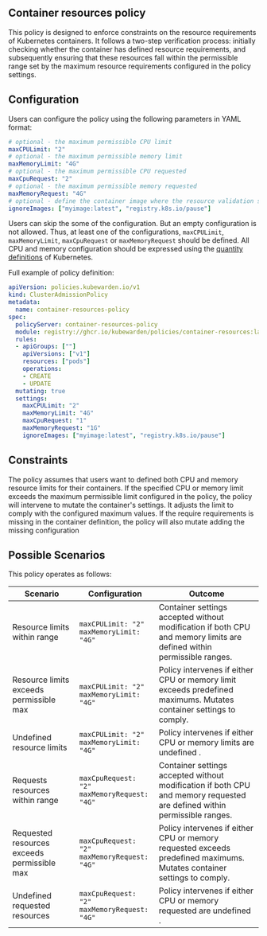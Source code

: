 ## Container resources policy
This policy is designed to enforce constraints on the resource requirements  of
Kubernetes containers. It follows a two-step verification process: initially
checking whether the container has defined resource requirements, and
subsequently ensuring that these resources fall within the permissible range
set by the maximum resource requirements configured in the policy settings.

## Configuration
Users can configure the policy using the following parameters in YAML format:

```yaml
# optional - the maximum permissible CPU limit
maxCPULimit: "2"
# optional - the maximum permissible memory limit
maxMemoryLimit: "4G"
# optional - the maximum permissible CPU requested
maxCpuRequest: "2"
# optional - the maximum permissible memory requested
maxMemoryRequest: "4G"
# optional - define the container image where the resource validation should be skipped
ignoreImages: ["myimage:latest", "registry.k8s.io/pause"]
```

Users can skip the some of the configuration. But an empty configuration is not
allowed. Thus, at least one of the configurations,  `maxCPULimit`,
`maxMemoryLimit`, `maxCpuRequest` or `maxMemoryRequest` should be defined. All
CPU and memory configuration should be expressed using the [quantity
definitions](https://kubernetes.io/docs/reference/kubernetes-api/common-definitions/quantity/)
of Kubernetes.

Full example of policy definition:

```yaml
apiVersion: policies.kubewarden.io/v1
kind: ClusterAdmissionPolicy
metadata:
  name: container-resources-policy
spec:
  policyServer: container-resources-policy
  module: registry://ghcr.io/kubewarden/policies/container-resources:latest
  rules:
  - apiGroups: [""]
    apiVersions: ["v1"]
    resources: ["pods"]
    operations:
    - CREATE
    - UPDATE
  mutating: true
  settings:
    maxCPULimit: "2"
    maxMemoryLimit: "4G"
    maxCpuRequest: "1"
    maxMemoryRequest: "1G"
    ignoreImages: ["myimage:latest", "registry.k8s.io/pause"]
```

## Constraints
The policy assumes that users want to defined both CPU and memory resource
limits for their containers. If the specified CPU or memory limit exceeds the
maximum permissible limit configured in the policy, the policy will intervene
to mutate the container's settings. It adjusts the limit to comply with the
configured maximum values. If the require requirements is missing in the
container definition, the policy will also mutate adding the missing
configuration

## Possible Scenarios
This policy operates as follows:

| Scenario | Configuration | Outcome |
| ---- | ---- | ---- |
| Resource limits within range | `maxCPULimit: "2"`<br>`maxMemoryLimit: "4G"` | Container settings accepted without modification if both CPU and memory limits are defined within permissible ranges. |
| Resource limits exceeds permissible max | `maxCPULimit: "2"`<br>`maxMemoryLimit: "4G"` | Policy intervenes if either CPU or memory limit exceeds predefined maximums. Mutates container settings to comply. |
| Undefined resource limits | `maxCPULimit: "2"`<br>`maxMemoryLimit: "4G"` | Policy intervenes if either CPU or memory limits are undefined . |
| Requests resources within range | `maxCpuRequest: "2"`<br>`maxMemoryRequest: "4G"` | Container settings accepted without modification if both CPU and memory requested are defined within permissible ranges. |
| Requested resources exceeds permissible max | `maxCpuRequest: "2"`<br>`maxMemoryRequest: "4G"` | Policy intervenes if either CPU or memory requested exceeds predefined maximums. Mutates container settings to comply. |
| Undefined requested resources | `maxCpuRequest: "2"`<br>`maxMemoryRequest: "4G"` | Policy intervenes if either CPU or memory requested are undefined . |

